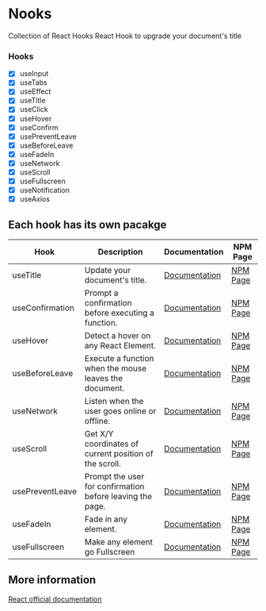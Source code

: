 # Nooks

Collection of React Hooks
React Hook to upgrade your document's title

### Hooks

- [x] useInput
- [x] useTabs
- [x] useEffect
- [x] useTitle
- [x] useClick
- [x] useHover
- [x] useConfirm
- [x] usePreventLeave
- [x] useBeforeLeave
- [x] useFadeIn
- [x] useNetwork
- [x] useScroll
- [x] useFullscreen
- [x] useNotification
- [x] useAxios

## Each hook has its own pacakge

| Hook            | Description                                               | Documentation                                                                     | NPM Page                                                           |
| --------------- | --------------------------------------------------------- | --------------------------------------------------------------------------------- | ------------------------------------------------------------------ |
| useTitle        | Update your document's title.                             | [Documentation](https://github.com/nomadcoders/nooks/tree/master/useTitle)        | [NPM Page](https://www.npmjs.com/package/@nooks/use-title)         |
| useConfirmation | Prompt a confirmation before executing a function.        | [Documentation](https://github.com/nomadcoders/nooks/tree/master/useConfirm)      | [NPM Page](https://www.npmjs.com/package/@nooks/use-confirm)       |
| useHover        | Detect a hover on any React Element.                      | [Documentation](https://github.com/nomadcoders/nooks/tree/master/useHover)        | [NPM Page](https://www.npmjs.com/package/@nooks/use-hover)         |
| useBeforeLeave  | Execute a function when the mouse leaves the document.    | [Documentation](https://github.com/nomadcoders/nooks/tree/master/useBeforeLeave)  | [NPM Page](https://www.npmjs.com/package/@nooks/use-before-leave)  |
| useNetwork      | Listen when the user goes online or offline.              | [Documentation](https://github.com/nomadcoders/nooks/tree/master/useNetwork)      | [NPM Page](https://www.npmjs.com/package/@nooks/use-network)       |
| useScroll       | Get X/Y coordinates of current position of the scroll.    | [Documentation](https://github.com/nomadcoders/nooks/tree/master/useScroll)       | [NPM Page](https://www.npmjs.com/package/@nooks/use-scroll)        |
| usePreventLeave | Prompt the user for confirmation before leaving the page. | [Documentation](https://github.com/nomadcoders/nooks/tree/master/usePreventLeave) | [NPM Page](https://www.npmjs.com/package/@nooks/use-prevent-leave) |
| useFadeIn       | Fade in any element.                                      | [Documentation](https://github.com/nomadcoders/nooks/tree/master/useFadeIn)       | [NPM Page](https://www.npmjs.com/package/@nooks/use-fade-in)       |
| useFullscreen   | Make any element go Fullscreen                            | [Documentation](https://github.com/nomadcoders/nooks/tree/master/useFullScreen)   | [NPM Page](https://www.npmjs.com/package/@nooks/use-fullscreen)    |

## More information

[React official documentation](https://react.dev/reference/react)
